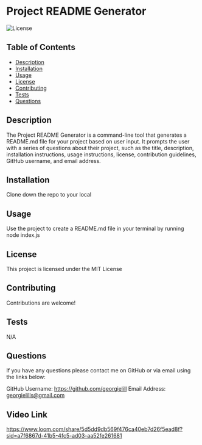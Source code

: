 # Project README Generator

![License](https://img.shields.io/badge/License-MIT-yellow.svg)

## Table of Contents

- [Description](#description)
- [Installation](#installation)
- [Usage](#usage)
- [License](#license)
- [Contributing](#contributing)
- [Tests](#tests)
- [Questions](#questions)

## Description

The Project README Generator is a command-line tool that generates a README.md file for your project based on user input. It prompts the user with a series of questions about their project, such as the title, description, installation instructions, usage instructions, license, contribution guidelines, GitHub username, and email address.

## Installation

Clone down the repo to your local

## Usage

Use the project to create a README.md file in your terminal by running node index.js

## License

This project is licensed under the MIT License

## Contributing

Contributions are welcome!

## Tests

N/A

## Questions

If you have any questions please contact me on GitHub or via email using the links below:

GitHub Username: https://github.com/georgielill
Email Address: georgielills@gmail.com

## Video Link

https://www.loom.com/share/5d5dd9db569f476ca40eb7d26f5ead8f?sid=a7f6867d-41b5-4fc5-ad03-aa52fe261681